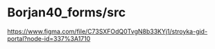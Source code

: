 # Borjan40_forms/src
https://www.figma.com/file/C73SXFOdQ0TvgN8b33KYj1/stroyka-gid-portal?node-id=337%3A1710
